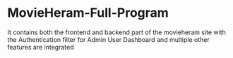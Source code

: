 # MovieHeram-Full-Program
It contains both the frontend and backend part of the movieheram site with the Authentication filter for Admin User Dashboard and multiple other features are integrated
